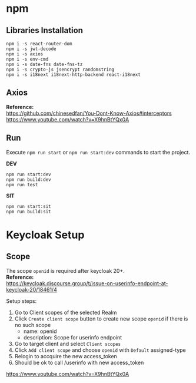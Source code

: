 
# npm
## Libraries Installation

```shell
npm i -s react-router-dom
npm i -s jwt-decode
npm i -s axios
npm i -s env-cmd
npm i -s date-fns date-fns-tz
npm i -s crypto-js jsencrypt randomstring
npm i -s i18next i18next-http-backend react-i18next
```



## Axios
**Reference:**  
https://github.com/chinesedfan/You-Dont-Know-Axios#interceptors  
https://www.youtube.com/watch?v=X9hnBtYQx0A  



## Run
Execute `npm run start` or `npm run start:dev` commands to start the project.  


**DEV**
```shell
npm run start:dev
npm run build:dev
npm run test
```

**SIT**
```shell
npm run start:sit
npm run build:sit
```



# Keycloak Setup
## Scope
The scope `openid` is required after keycloak 20+.  
**Reference:**  
https://keycloak.discourse.group/t/issue-on-userinfo-endpoint-at-keycloak-20/18461/4  

Setup steps:  
1. Go to Client scopes of the selected Realm  
2. Click `Create client scope` button to create new scope `openid` if there is no such scope  
    - name: openid
    - description: Scope for userinfo endpoint  
3. Go to target client and select `Client scopes`  
4. Click `Add client scope` and choose `openid` with `Default` assigned-type
5. Relogin to accquire the new access_token  
6. Should be ok to call /userinfo with new access_token  




https://www.youtube.com/watch?v=X9hnBtYQx0A



